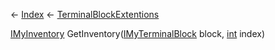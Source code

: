 ← [Index](Api-Index) ← [TerminalBlockExtentions](Sandbox.ModAPI.Ingame.TerminalBlockExtentions)

[IMyInventory](VRage.Game.ModAPI.Ingame.IMyInventory) GetInventory([IMyTerminalBlock](Sandbox.ModAPI.Ingame.IMyTerminalBlock) block, [int](System.Int32) index)


